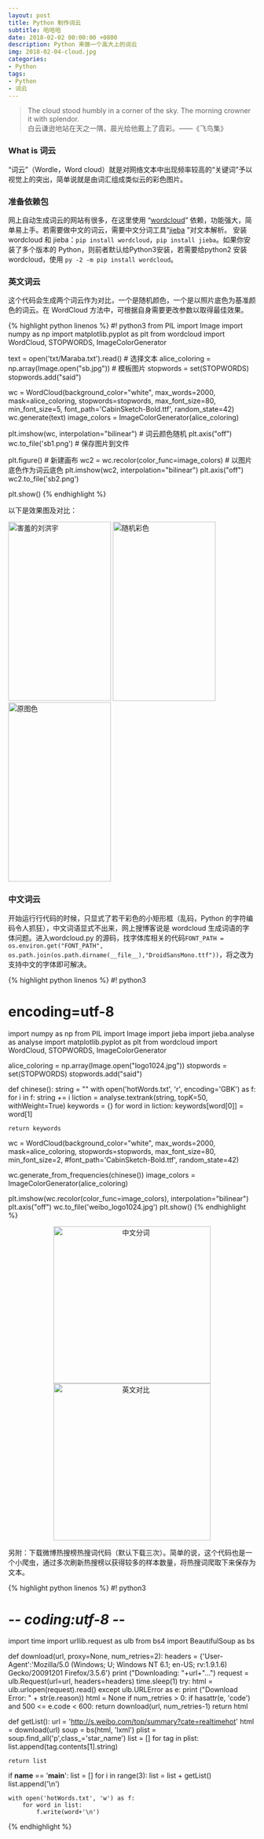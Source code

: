 ```yaml
---
layout: post
title: Python 制作词云
subtitle: 哈哈哈
date: 2018-02-02 00:00:00 +0800
description: Python 来做一个高大上的词云
img: 2018-02-04-cloud.jpg
categories:
- Python
tags: 
- Python
- 词云
---
```


<blockquote class="blockquote-center">
	The cloud stood humbly in a corner of the sky. The morning crowner it with splendor. <br>
	白云谦逊地站在天之一隅，晨光给他戴上了霞彩。——《飞鸟集》
</blockquote>

### What is 词云

“词云”（Wordle，Word cloud）就是对网络文本中出现频率较高的“关键词”予以视觉上的突出，简单说就是由词汇组成类似云的彩色图片。

### 准备依赖包

网上自动生成词云的网站有很多，在这里使用 “<a href="https://github.com/amueller/word_cloud" target="_blank">wordcloud</a>” 依赖，功能强大，简单易上手。若需要做中文的词云，需要中文分词工具“<a href="https://github.com/fxsjy/jieba" target="_blank">jieba</a> ”对文本解析。
安装 wordcloud 和 jieba：`pip install wordcloud`，`pip install jieba`。如果你安装了多个版本的 Python，则前者默认给Python3安装，若需要给python2 安装 wordcloud，使用 `py -2 -m pip install wordcloud`。 

### 英文词云

这个代码会生成两个词云作为对比，一个是随机颜色，一个是以照片底色为基准颜色的词云。在 WordCloud 方法中，可根据自身需要更改参数以取得最佳效果。

{% highlight python linenos %}
#! python3
from PIL import Image
import numpy as np
import matplotlib.pyplot as plt
from wordcloud import WordCloud, STOPWORDS, ImageColorGenerator

text = open('txt/Maraba.txt').read() # 选择文本
alice_coloring = np.array(Image.open("sb.jpg")) # 模板图片
stopwords = set(STOPWORDS)
stopwords.add("said")

wc = WordCloud(background_color="white", max_words=2000, mask=alice_coloring,
                stopwords=stopwords, max_font_size=80, min_font_size=5, 
                font_path='CabinSketch-Bold.ttf',
                random_state=42)
wc.generate(text)
image_colors = ImageColorGenerator(alice_coloring)

plt.imshow(wc, interpolation="bilinear") # 词云颜色随机
plt.axis("off")
wc.to_file('sb1.png') # 保存图片到文件

plt.figure() # 新建画布
wc2 = wc.recolor(color_func=image_colors) # 以图片底色作为词云底色
plt.imshow(wc2, interpolation="bilinear")
plt.axis("off")
wc2.to_file('sb2.png')

plt.show()
{% endhighlight %}

以下是效果图及对比：

<span class="gp-n">
    <img src="{{ site.data.oss_images.word-cloud-sb }}" width="209" height="365" alt="害羞的刘洪宇">
    <img src="{{ site.data.oss_images.word-cloud-sb1 }}" width="209" height="365" alt="随机彩色">
    <img src="{{ site.data.oss_images.word-cloud-sb2 }}" width="209" height="365" alt="原图色">
</span>

### 中文词云

开始运行行代码的时候，只显式了若干彩色的小矩形框（乱码，Python 的字符编码令人抓狂），中文词语显式不出来，网上搜博客说是 wordcloud 生成词语的字体问题。进入wordcloud.py 的源码，找字体库相关的代码``` FONT_PATH = os.environ.get("FONT_PATH", os.path.join(os.path.dirname(__file__),"DroidSansMono.ttf")) ```，将之改为支持中文的字体即可解决。

{% highlight python linenos %}
#! python3
# encoding=utf-8
import numpy as np
from PIL import Image
import jieba
import jieba.analyse as analyse
import matplotlib.pyplot as plt
from wordcloud import WordCloud, STOPWORDS, ImageColorGenerator

alice_coloring = np.array(Image.open("logo1024.jpg"))
stopwords = set(STOPWORDS)
stopwords.add("said")

def chinese():
    string = ""
    with open('hotWords.txt', 'r', encoding='GBK') as f:
        for i in f:
            string += i
    liction = analyse.textrank(string, topK=50, withWeight=True)
    keywords = {}
    for word in liction:
        keywords[word[0]] = word[1]
        
    return keywords
        
wc = WordCloud(background_color="white", max_words=2000, mask=alice_coloring,
                stopwords=stopwords, max_font_size=80, min_font_size=2, 
                #font_path='CabinSketch-Bold.ttf',
                random_state=42)
                
wc.generate_from_frequencies(chinese())
image_colors = ImageColorGenerator(alice_coloring)

plt.imshow(wc.recolor(color_func=image_colors), interpolation="bilinear")
plt.axis("off")
wc.to_file('weibo_logo1024.jpg')
plt.show()
{% endhighlight %}

<div align="center">
	<img src="{{ site.data.oss_images.word-cloud-weibo-ch }}" width="320" height="320" alt="中文分词">
	<img src="{{ site.data.oss_images.word-cloud-weibo-en }}" width="320" height="320" alt="英文对比">
</div>

另附：下载微博热搜榜热搜词代码（默认下载三次）。简单的说，这个代码也是一个小爬虫，通过多次刷新热搜榜以获得较多的样本数量，将热搜词爬取下来保存为文本。

{% highlight python linenos %}
#! python3
# -*- coding:utf-8 -*- 

import time
import urllib.request as ulb
from bs4 import BeautifulSoup as bs

def download(url, proxy=None, num_retries=2):
    headers = {'User-Agent':'Mozilla/5.0 (Windows; U; Windows NT 6.1; en-US; rv:1.9.1.6) Gecko/20091201 Firefox/3.5.6'}
    print ("Downloading: "+url+"...")
    request = ulb.Request(url=url, headers=headers)
    time.sleep(1)
    try:
        html = ulb.urlopen(request).read()
    except ulb.URLError as e:
        print ("Download Error: " + str(e.reason))
        html = None
        if num_retries > 0:
            if hasattr(e, 'code') and 500 <= e.code < 600:
                return download(url, num_retries-1)
    return html
    
def getList():
    url = 'http://s.weibo.com/top/summary?cate=realtimehot'
    html = download(url)
    soup = bs(html, 'lxml')
    plist = soup.find_all('p',class_='star_name')
    list = []
    for tag in plist:
        list.append(tag.contents[1].string)
        
    return list
    
if __name__ == '__main__':
    list = []
    for i in range(3):
        list = list + getList()
        list.append('\n')
    
    with open('hotWords.txt', 'w') as f:
        for word in list:
            f.write(word+'\n')
{% endhighlight %}